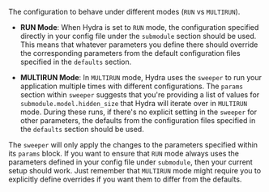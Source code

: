 The configuration to behave under different modes (`RUN` vs `MULTIRUN`).

- **RUN Mode**: When Hydra is set to `RUN` mode, the configuration specified directly in your config file under the `submodule` section should be used. This means that whatever parameters you define there should override the corresponding parameters from the default configuration files specified in the `defaults` section.

- **MULTIRUN Mode**: In `MULTIRUN` mode, Hydra uses the `sweeper` to run your application multiple times with different configurations. The `params` section within `sweeper` suggests that you're providing a list of values for `submodule.model.hidden_size` that Hydra will iterate over in `MULTIRUN` mode. During these runs, if there's no explicit setting in the `sweeper` for other parameters, the defaults from the configuration files specified in the `defaults` section should be used.

The `sweeper` will only apply the changes to the parameters specified within its `params` block. If you want to ensure that `RUN` mode always uses the parameters defined in your config file under `submodule`, then your current setup should work. Just remember that `MULTIRUN` mode might require you to explicitly define overrides if you want them to differ from the defaults.